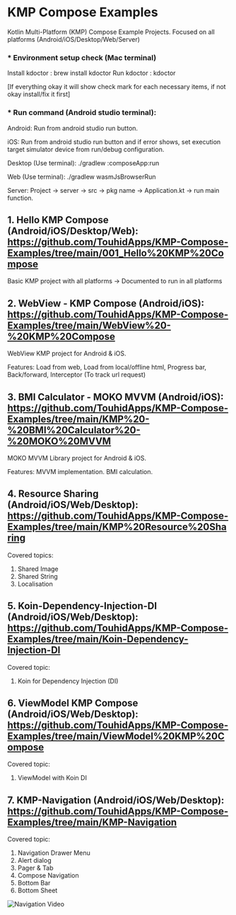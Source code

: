# KMP Compose Examples
Kotlin Multi-Platform (KMP) Compose Example Projects. Focused on all platforms (Android/iOS/Desktop/Web/Server)


### * Environment setup check (Mac terminal)

Install kdoctor : brew install kdoctor
Run kdoctor : kdoctor

[If everything okay it will show check mark for each necessary items, if not okay install/fix it first]


### * Run command (Android studio terminal):

Android: Run from android studio run button.

iOS: Run from android studio run button and if error shows, set execution target simulator device from run/debug configuration.

Desktop (Use terminal): ./gradlew :composeApp:run

Web (Use terminal): ./gradlew wasmJsBrowserRun

Server: Project -> server -> src -> pkg name -> Application.kt -> run main function.

## 1. Hello KMP Compose (Android/iOS/Desktop/Web): https://github.com/TouhidApps/KMP-Compose-Examples/tree/main/001_Hello%20KMP%20Compose

Basic KMP project with all platforms
-> Documented to run in all platforms

## 2. WebView - KMP Compose (Android/iOS): https://github.com/TouhidApps/KMP-Compose-Examples/tree/main/WebView%20-%20KMP%20Compose

WebView KMP project for Android & iOS.

Features: Load from web, Load from local/offline html, Progress bar, Back/forward, Interceptor (To track url request) 

## 3. BMI Calculator - MOKO MVVM (Android/iOS): https://github.com/TouhidApps/KMP-Compose-Examples/tree/main/KMP%20-%20BMI%20Calculator%20-%20MOKO%20MVVM

MOKO MVVM Library project for Android & iOS.

Features: MVVM implementation. BMI calculation. 

## 4. Resource Sharing (Android/iOS/Web/Desktop): https://github.com/TouhidApps/KMP-Compose-Examples/tree/main/KMP%20Resource%20Sharing

Covered topics:
1. Shared Image
2. Shared String
3. Localisation

## 5. Koin-Dependency-Injection-DI (Android/iOS/Web/Desktop): https://github.com/TouhidApps/KMP-Compose-Examples/tree/main/Koin-Dependency-Injection-DI

Covered topic:
1. Koin for Dependency Injection (DI)

## 6. ViewModel KMP Compose (Android/iOS/Web/Desktop): https://github.com/TouhidApps/KMP-Compose-Examples/tree/main/ViewModel%20KMP%20Compose

Covered topic:
1. ViewModel with Koin DI


## 7. KMP-Navigation (Android/iOS/Web/Desktop): https://github.com/TouhidApps/KMP-Compose-Examples/tree/main/KMP-Navigation

Covered topic:
1. Navigation Drawer Menu
2. Alert dialog
3. Pager & Tab
4. Compose Navigation
5. Bottom Bar
6. Bottom Sheet

![Navigation Video](https://github.com/TouhidApps/KMP-Compose-Examples/blob/main/KMP-Navigation/screenshots/navigation_video.gif)








